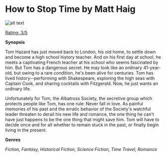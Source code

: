 # How to Stop Time by Matt Haig

![alt text](bookimages/stoptime-image.png)

<ins> Rating: 3/5 </ins>

**Synopsis**

Tom Hazard has just moved back to London, his old home, to settle down and become a high school history teacher. And on his first day at school, he meets a captivating French teacher at his school who seems fascinated by him. But Tom has a dangerous secret. He may look like an ordinary 41-year-old, but owing to a rare condition, he's been alive for centuries. Tom has lived history--performing with Shakespeare, exploring the high seas with Captain Cook, and sharing cocktails with Fitzgerald. Now, he just wants an ordinary life.

Unfortunately for Tom, the Albatross Society, the secretive group which protects people like Tom, has one rule: Never fall in love. As painful memories of his past and the erratic behavior of the Society's watchful leader threaten to derail his new life and romance, the one thing he can't have just happens to be the one thing that might save him. Tom will have to decide once and for all whether to remain stuck in the past, or finally begin living in the present.

**Genres**

*Fiction, Fantasy, Historical Fiction, Science Fiction, Time Travel, Romance*